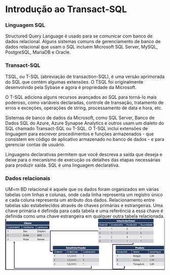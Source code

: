 # Introdução ao Transact-SQL 

### Linguagem SQL
Structured Query Language é usado para se comunicar com banco de dados relacional. Alguns sistemas comuns de gerenciamento de banco de dados relacional que usam o SQL incluem Microsoft SQL Server, MySQL, PostgreSQL, MariaDB e Oracle.

### Transact-SQL
TSQL, ou T-SQL (abreviação de transaction-SQL), é uma versão aprimorada do SQL que contém algumas extensões. O TSQL foi originalmente desenvolvido pela Sybase e agora é propriedade da Microsoft.

O T-SQL adiciona alguns recursos avançados ao SQL para torná-lo mais poderoso, como variáveis declaradas, controle de transação, tratamento de erros e exceções, operações de string, processamento de data e hora, etc.

Sistemas de banco de dados da Microsoft, como SQL Server, Banco de Dados SQL do Azure, Azure Synapse Analytics e outros usam um dialeto do SQL chamado Transact-SQL ou T-SQL. O T-SQL inclui extensões de linguagem para escrever procedimentos e funções armazenados - que consistem em código de aplicativo armazenado no banco de dados - e para gerenciar contas de usuário.

Linguagens declarativas permitem que você descreva a saída que deseja e deixe para o mecanismo de execução os detalhes das etapas necessárias para produzir saída.
SQL é uma linguagem declarativa.


### Dados relacionais
UM=m BD relacional é aquele que os dados foram organizados em várias tabelas com linhas e colunas, onde cada linha representa um registro único e cada coluna representa um atributo dos dados.
Relacionamento entre tabelas são estabelecidos através de chaves primárias e estrangeiras.
Uma chave primária é definida para cada tabela e uma referência a essa chave é definida como uma chave estrangeira em qualquer outra tabela relacionada.
![alt text](image.png)

